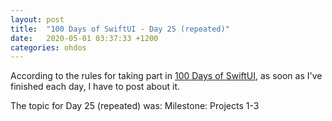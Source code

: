 ```yaml
---
layout: post
title:  "100 Days of SwiftUI - Day 25 (repeated)"
date:   2020-05-01 03:37:33 +1200
categories: ohdos
---
```

According to the rules for taking part in [100 Days of SwiftUI](https://www.hackingwithswift.com/100/swiftui), as soon as I've finished each day, I have to post about it.

The topic for Day 25 (repeated) was: Milestone: Projects 1-3
